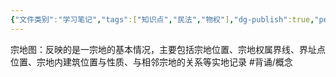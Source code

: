 ```yaml
---
{"文件类别":"学习笔记","tags":["知识点","民法","物权"],"dg-publish":true,"permalink":"/学习笔记studyup/物权法学/宗地图/","dgPassFrontmatter":true,"created":"2024-10-04T21:28:31.018+08:00","updated":"2024-10-25T12:44:46.228+08:00"}
---
```


宗地图：反映的是一宗地的基本情况，主要包括宗地位置、宗地权属界线、界址点位置、宗地内建筑位置与性质、与相邻宗地的关系等实地记录 #背诵/概念 
